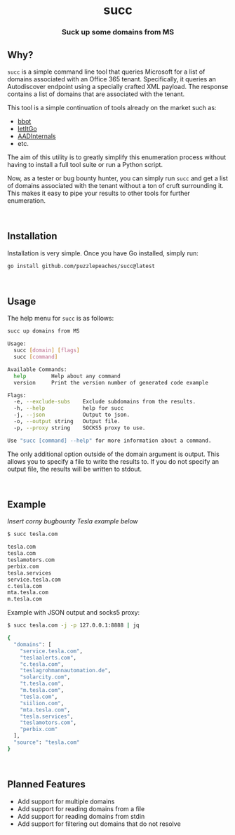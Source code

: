 
<h1 align="center">succ</h1>

<h3 align="center">Suck up some domains from MS</h3>

## Why? 

`succ` is a simple command line tool that queries Microsoft for a list of domains associated with an Office 365 tenant. Specifically, it queries an Autodiscover endpoint using a specially crafted XML payload. The response contains a list of domains that are associated with the tenant.

This tool is a simple continuation of tools already on the market such as:

* [bbot](https://blog.blacklanternsecurity.com/p/bbot)
* [letItGo](https://github.com/SecurityRiskAdvisors/letItGo)
* [AADInternals](https://github.com/Gerenios/AADInternals)
* etc.

The aim of this utility is to greatly simplify this enumeration process without having to install a full tool suite or run a Python script. 

Now, as a tester or bug bounty hunter, you can simply run `succ` and get a list of domains associated with the tenant without a ton of cruft surrounding it. This makes it easy to pipe your results to other tools for further enumeration.

<br>

## Installation

Installation is very simple. Once you have Go installed, simply run:

```bash
go install github.com/puzzlepeaches/succ@latest
```

<br>

## Usage

The help menu for `succ` is as follows:

```bash
succ up domains from MS

Usage:
  succ [domain] [flags]
  succ [command]

Available Commands:
  help        Help about any command
  version     Print the version number of generated code example

Flags:
  -e, --exclude-subs    Exclude subdomains from the results.
  -h, --help            help for succ
  -j, --json            Output to json.
  -o, --output string   Output file.
  -p, --proxy string    SOCKS5 proxy to use.

Use "succ [command] --help" for more information about a command.
```

The only additional option outside of the domain argument is output. This allows you to specify a file to write the results to. If you do not specify an output file, the results will be written to stdout.


<br>

## Example

_Insert corny bugbounty Tesla example below_

```bash
$ succ tesla.com

tesla.com
tesla.com
teslamotors.com
perbix.com
tesla.services
service.tesla.com
c.tesla.com
mta.tesla.com
m.tesla.com
```

Example with JSON output and socks5 proxy:

```bash
$ succ tesla.com -j -p 127.0.0.1:8888 | jq

{
  "domains": [
    "service.tesla.com",
    "teslaalerts.com",
    "c.tesla.com",
    "teslagrohmannautomation.de",
    "solarcity.com",
    "t.tesla.com",
    "m.tesla.com",
    "tesla.com",
    "siilion.com",
    "mta.tesla.com",
    "tesla.services",
    "teslamotors.com",
    "perbix.com"
  ],
  "source": "tesla.com"
}
```

<br>

## Planned Features

* Add support for multiple domains
* Add support for reading domains from a file
* Add support for reading domains from stdin
* Add support for filtering out domains that do not resolve


